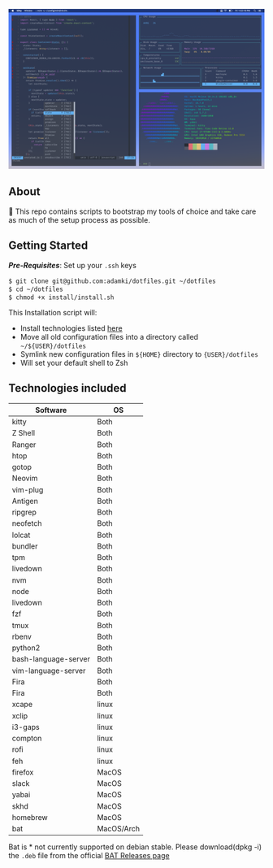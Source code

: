 ![Screenshot](desktop.png)

## About
👋 This repo contains scripts to bootstrap my tools of choice and take care as much of the setup process as possible.

## Getting Started
_**Pre-Requisites**_: Set up your `.ssh` keys
```
$ git clone git@github.com:adamki/dotfiles.git ~/dotfiles
$ cd ~/dotfiles
$ chmod +x install/install.sh
```

This Installation script will:
* Install technologies listed [here](#technologies-included)
* Move all old configuration files into a directory called `~/${USER}/dotfiles`
* Symlink new configuration files in `${HOME}` directory to `{USER}/dotfiles`
* Will set your default shell to Zsh

## Technologies included

| Software  |    OS      |
|-----------|------------|
| kitty     |    Both    |
| Z Shell   |    Both    |
| Ranger    |    Both    |
| htop      |    Both    |
| gotop     |    Both    |
| Neovim    |    Both    |
| vim-plug  |    Both    |
| Antigen   |    Both    |
| ripgrep   |    Both    |
| neofetch  |    Both    |
| lolcat    |    Both    |
| bundler   |    Both    |
| tpm       |    Both    |
| livedown  |    Both    |
| nvm       |    Both    |
| node      |    Both    |
| livedown  |    Both    |
| fzf       |    Both    |
| tmux      |    Both    |
| rbenv     |    Both    |
| python2   |    Both    |
| bash-language-server      |    Both    |
| vim-language-server      |    Both    |
| Fira      |    Both    |
| Fira      |    Both    |
| xcape     |    linux   |
| xclip     |    linux   |
| i3-gaps   |    linux   |
| compton   |    linux   |
| rofi      |    linux   |
| feh       |    linux   |
| firefox   |    MacOS   |
| slack     |    MacOS   |
| yabai     |    MacOS   |
| skhd      |    MacOS   |
| homebrew  |    MacOS   |
| bat       | MacOS/Arch   |

Bat is * not currently supported on debian stable. Please download(dpkg -i) the `.deb` file from the official [BAT Releases page](https://github.com/sharkdp/bat/releases)
